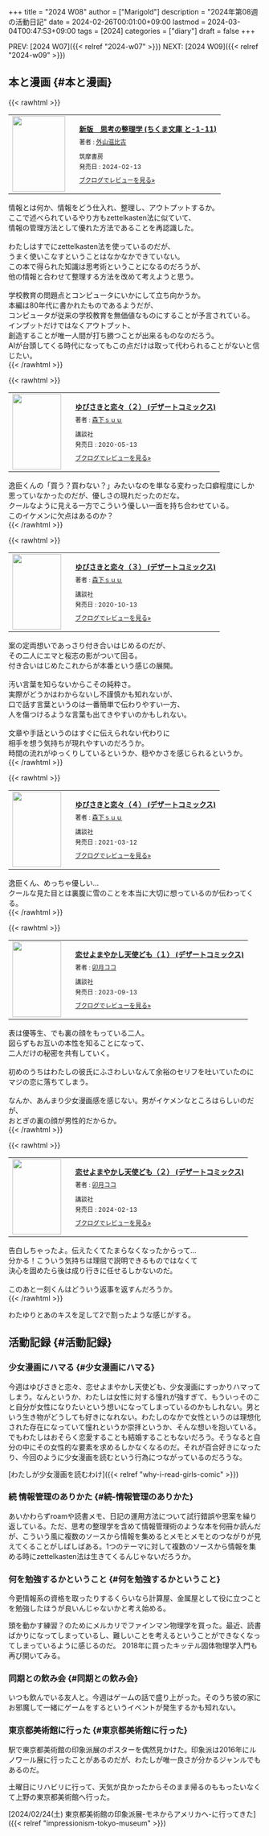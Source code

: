 +++
title = "2024 W08"
author = ["Marigold"]
description = "2024年第08週の活動日記"
date = 2024-02-26T00:01:00+09:00
lastmod = 2024-03-04T00:47:53+09:00
tags = [2024]
categories = ["diary"]
draft = false
+++

PREV: [2024 W07]({{< relref "2024-w07" >}})
NEXT: [2024 W09]({{< relref "2024-w09" >}})


## 本と漫画 {#本と漫画}

{{< rawhtml >}}
<div class="booklog_html"><table><tr><td class="booklog_html_image"><a href="https://www.amazon.co.jp/dp/4480439129?tag=booklogjp-default-22&linkCode=ogi&th=1&psc=1" target="_blank"><img src="https://m.media-amazon.com/images/I/51AtN0Q8gKL._SL160_.jpg" width="105" height="150" style="border:0;border-radius:0;" /></a></td><td class="booklog_html_info" style="padding-left:20px;"><div class="booklog_html_title" style="margin-bottom:10px;font-size:14px;font-weight:bold;"><a href="https://www.amazon.co.jp/dp/4480439129?tag=booklogjp-default-22&linkCode=ogi&th=1&psc=1" target="_blank">新版　思考の整理学 (ちくま文庫 と-1-11)</a></div><div style="margin-bottom:10px;"><div class="booklog_html_author" style="margin-bottom:15px;font-size:12px;;line-height:1.2em">著者 : <a href="https://booklog.jp/author/%E5%A4%96%E5%B1%B1%E6%BB%8B%E6%AF%94%E5%8F%A4" target="_blank">外山滋比古</a></div><div class="booklog_html_manufacturer" style="margin-bottom:5px;font-size:12px;;line-height:1.2em">筑摩書房</div><div class="booklog_html_release" style="font-size:12px;;line-height:1.2em">発売日 : 2024-02-13</div></div><div class="booklog_html_link_amazon"><a href="https://booklog.jp/item/1/4480439129" style="font-size:12px;" target="_blank">ブクログでレビューを見る»</a></div></td></tr></table></div><div>情報とは何か、情報をどう仕入れ、整理し、アウトプットするか。<br />ここで述べられているやり方もzettelkasten法に似ていて、<br />情報の管理方法として優れた方法であることを再認識した。<br /><br />わたしはすでにzettelkasten法を使っているのだが、<br />うまく使いこなすということはなかなかできていない。<br />この本で得られた知識は思考術ということになるのだろうが、<br />他の情報と合わせて整理する方法を改めて考えようと思う。<br /><br />学校教育の問題点とコンピュータにいかにして立ち向かうか。<br />本編は80年代に書かれたものであるようだが、<br />コンピュータが従来の学校教育を無価値なものにすることが予言されている。<br />インプットだけではなくアウトプット、<br />創造することが唯一人間が打ち勝つことが出来るものなのだろう。<br />AIが台頭してくる時代になってもこの点だけは取って代わられることがないと信じたい。</div>
{{< /rawhtml >}}

{{< rawhtml >}}
<div class="booklog_html"><table><tr><td class="booklog_html_image"><a href="https://www.amazon.co.jp/dp/B087X3K297?tag=booklogjp-default-22&linkCode=ogi&th=1&psc=1" target="_blank"><img src="https://m.media-amazon.com/images/I/51SVyH7BAtL._SL160_.jpg" width="97" height="150" style="border:0;border-radius:0;" /></a></td><td class="booklog_html_info" style="padding-left:20px;"><div class="booklog_html_title" style="margin-bottom:10px;font-size:14px;font-weight:bold;"><a href="https://www.amazon.co.jp/dp/B087X3K297?tag=booklogjp-default-22&linkCode=ogi&th=1&psc=1" target="_blank">ゆびさきと恋々（２） (デザートコミックス)</a></div><div style="margin-bottom:10px;"><div class="booklog_html_author" style="margin-bottom:15px;font-size:12px;;line-height:1.2em">著者 : <a href="https://booklog.jp/author/%E6%A3%AE%E4%B8%8B%EF%BD%93%EF%BD%95%EF%BD%95" target="_blank">森下ｓｕｕ</a></div><div class="booklog_html_manufacturer" style="margin-bottom:5px;font-size:12px;;line-height:1.2em">講談社</div><div class="booklog_html_release" style="font-size:12px;;line-height:1.2em">発売日 : 2020-05-13</div></div><div class="booklog_html_link_amazon"><a href="https://booklog.jp/item/1/B087X3K297" style="font-size:12px;" target="_blank">ブクログでレビューを見る»</a></div></td></tr></table></div><div>逸臣くんの「買う？買わない？」みたいなのを単なる変わった口癖程度にしか<br />思っていなかったのだが、優しさの現れだったのだな。<br />クールなように見える一方でこういう優しい一面を持ち合わせている。<br />このイケメンに欠点はあるのか？</div>
{{< /rawhtml >}}

{{< rawhtml >}}
<div class="booklog_html"><table><tr><td class="booklog_html_image"><a href="https://www.amazon.co.jp/dp/B08KPV3897?tag=booklogjp-default-22&linkCode=ogi&th=1&psc=1" target="_blank"><img src="https://m.media-amazon.com/images/I/514RzG6tMmL._SL160_.jpg" width="97" height="150" style="border:0;border-radius:0;" /></a></td><td class="booklog_html_info" style="padding-left:20px;"><div class="booklog_html_title" style="margin-bottom:10px;font-size:14px;font-weight:bold;"><a href="https://www.amazon.co.jp/dp/B08KPV3897?tag=booklogjp-default-22&linkCode=ogi&th=1&psc=1" target="_blank">ゆびさきと恋々（３） (デザートコミックス)</a></div><div style="margin-bottom:10px;"><div class="booklog_html_author" style="margin-bottom:15px;font-size:12px;;line-height:1.2em">著者 : <a href="https://booklog.jp/author/%E6%A3%AE%E4%B8%8B%EF%BD%93%EF%BD%95%EF%BD%95" target="_blank">森下ｓｕｕ</a></div><div class="booklog_html_manufacturer" style="margin-bottom:5px;font-size:12px;;line-height:1.2em">講談社</div><div class="booklog_html_release" style="font-size:12px;;line-height:1.2em">発売日 : 2020-10-13</div></div><div class="booklog_html_link_amazon"><a href="https://booklog.jp/item/1/B08KPV3897" style="font-size:12px;" target="_blank">ブクログでレビューを見る»</a></div></td></tr></table></div><div>案の定両想いであっさり付き合いはじめるのだが、<br />その二人にエマと桜志の影がついて回る。<br />付き合いはじめたこれからが本番という感じの展開。<br /><br />汚い言葉を知らないからこその純粋さ。<br />実際がどうかはわからないし不謹慎かも知れないが、<br />口で話す言葉というのは一番簡単で伝わりやすい一方、<br />人を傷つけるような言葉も出てきやすいのかもしれない。<br /><br />文章や手話というのはすぐに伝えられない代わりに<br />相手を想う気持ちが現れやすいのだろうか。<br />時間の流れがゆっくりしているというか、穏やかさを感じられるというか。</div>
{{< /rawhtml >}}

{{< rawhtml >}}
<div class="booklog_html"><table><tr><td class="booklog_html_image"><a href="https://www.amazon.co.jp/dp/B08Y1KJF88?tag=booklogjp-default-22&linkCode=ogi&th=1&psc=1" target="_blank"><img src="https://m.media-amazon.com/images/I/512PMcdbNHL._SL160_.jpg" width="97" height="150" style="border:0;border-radius:0;" /></a></td><td class="booklog_html_info" style="padding-left:20px;"><div class="booklog_html_title" style="margin-bottom:10px;font-size:14px;font-weight:bold;"><a href="https://www.amazon.co.jp/dp/B08Y1KJF88?tag=booklogjp-default-22&linkCode=ogi&th=1&psc=1" target="_blank">ゆびさきと恋々（４） (デザートコミックス)</a></div><div style="margin-bottom:10px;"><div class="booklog_html_author" style="margin-bottom:15px;font-size:12px;;line-height:1.2em">著者 : <a href="https://booklog.jp/author/%E6%A3%AE%E4%B8%8B%EF%BD%93%EF%BD%95%EF%BD%95" target="_blank">森下ｓｕｕ</a></div><div class="booklog_html_manufacturer" style="margin-bottom:5px;font-size:12px;;line-height:1.2em">講談社</div><div class="booklog_html_release" style="font-size:12px;;line-height:1.2em">発売日 : 2021-03-12</div></div><div class="booklog_html_link_amazon"><a href="https://booklog.jp/item/1/B08Y1KJF88" style="font-size:12px;" target="_blank">ブクログでレビューを見る»</a></div></td></tr></table></div><div>逸臣くん、めっちゃ優しい...<br />クールな見た目とは裏腹に雪のことを本当に大切に想っているのが伝わってくる。</div>
{{< /rawhtml >}}

{{< rawhtml >}}
<div class="booklog_html"><table><tr><td class="booklog_html_image"><a href="https://www.amazon.co.jp/dp/B0CHF7B3VN?tag=booklogjp-default-22&linkCode=ogi&th=1&psc=1" target="_blank"><img src="https://m.media-amazon.com/images/I/51CMoEEbvZL._SL160_.jpg" width="97" height="150" style="border:0;border-radius:0;" /></a></td><td class="booklog_html_info" style="padding-left:20px;"><div class="booklog_html_title" style="margin-bottom:10px;font-size:14px;font-weight:bold;"><a href="https://www.amazon.co.jp/dp/B0CHF7B3VN?tag=booklogjp-default-22&linkCode=ogi&th=1&psc=1" target="_blank">恋せよまやかし天使ども（１） (デザートコミックス)</a></div><div style="margin-bottom:10px;"><div class="booklog_html_author" style="margin-bottom:15px;font-size:12px;;line-height:1.2em">著者 : <a href="https://booklog.jp/author/%E5%8D%AF%E6%9C%88%E3%82%B3%E3%82%B3" target="_blank">卯月ココ</a></div><div class="booklog_html_manufacturer" style="margin-bottom:5px;font-size:12px;;line-height:1.2em">講談社</div><div class="booklog_html_release" style="font-size:12px;;line-height:1.2em">発売日 : 2023-09-13</div></div><div class="booklog_html_link_amazon"><a href="https://booklog.jp/item/1/B0CHF7B3VN" style="font-size:12px;" target="_blank">ブクログでレビューを見る»</a></div></td></tr></table></div><div>表は優等生、でも裏の顔をもっている二人。<br />図らずもお互いの本性を知ることになって、<br />二人だけの秘密を共有していく。<br /><br />初めのうちはわたしの彼氏にふさわしいなんて余裕のセリフを吐いていたのに<br />マジの恋に落ちてしまう。<br /><br />なんか、あんまり少女漫画感を感じない。男がイケメンなところはらしいのだが、<br />おとぎの裏の顔が男性的だからか。</div>
{{< /rawhtml >}}

{{< rawhtml >}}
<div class="booklog_html"><table><tr><td class="booklog_html_image"><a href="https://www.amazon.co.jp/dp/B0CV4VZBV7?tag=booklogjp-default-22&linkCode=ogi&th=1&psc=1" target="_blank"><img src="https://m.media-amazon.com/images/I/51fMcTg4uwL._SL160_.jpg" width="97" height="150" style="border:0;border-radius:0;" /></a></td><td class="booklog_html_info" style="padding-left:20px;"><div class="booklog_html_title" style="margin-bottom:10px;font-size:14px;font-weight:bold;"><a href="https://www.amazon.co.jp/dp/B0CV4VZBV7?tag=booklogjp-default-22&linkCode=ogi&th=1&psc=1" target="_blank">恋せよまやかし天使ども（２） (デザートコミックス)</a></div><div style="margin-bottom:10px;"><div class="booklog_html_author" style="margin-bottom:15px;font-size:12px;;line-height:1.2em">著者 : <a href="https://booklog.jp/author/%E5%8D%AF%E6%9C%88%E3%82%B3%E3%82%B3" target="_blank">卯月ココ</a></div><div class="booklog_html_manufacturer" style="margin-bottom:5px;font-size:12px;;line-height:1.2em">講談社</div><div class="booklog_html_release" style="font-size:12px;;line-height:1.2em">発売日 : 2024-02-13</div></div><div class="booklog_html_link_amazon"><a href="https://booklog.jp/item/1/B0CV4VZBV7" style="font-size:12px;" target="_blank">ブクログでレビューを見る»</a></div></td></tr></table></div><div>告白しちゃったよ。伝えたくてたまらなくなったからって...<br />分かる！こういう気持ちは理屈で説明できるものではなくて<br />決心を固めたら後は成り行きに任せるしかないのだ。<br /><br />このあと一刻くんはどういう返事を返すんだろうか。</div>
{{< /rawhtml >}}

わたゆりとあのキスを足して2で割ったような感じがする。


## 活動記録 {#活動記録}


### 少女漫画にハマる {#少女漫画にハマる}

今週はゆびさきと恋々、恋せよまやかし天使ども、少女漫画にすっかりハマってしまう。なんというか、わたしは女性に対する憧れが強すぎて、もういっそのこと自分が女性になりたいという想いになってしまっているのかもしれない。男という生き物がどうしても好きになれない。わたしのなかで女性というのは理想化された存在になっていて憧れというか崇拝というか、そんな想いを抱いている。でもわたしはおそらく恋愛することも結婚することもないだろう。そうなると自分の中にその女性的な要素を求めるしかなくなるのだ。それが百合好きになったり、今回のように少女漫画を読むという行為につながっているのだろうな。

[わたしが少女漫画を読むわけ]({{< relref "why-i-read-girls-comic" >}})


### 続 情報管理のありかた {#続-情報管理のありかた}

あいかわらずroamや読書メモ、日記の運用方法について試行錯誤や思案を繰り返している。ただ、思考の整理学を含めて情報管理術のような本を何冊か読んだが、こういう風に複数のソースから情報を集めるとメモとメモとのつながりが見えてくることがしばしばある。1つのテーマに対して複数のソースから情報を集める時にzettelkasten法は生きてくるんじゃないだろうか。


### 何を勉強するかということ {#何を勉強するかということ}

今更情報系の資格を取ったりするくらいなら計算屋、金属屋として役に立つことを勉強したほうが良いんじゃないかと考え始める。

頭を動かす練習？のためにメルカリでファインマン物理学を買った。最近、読書ばかりになってしまっているし、難しいことを考えるということができなくなってしまっているように感じるのだ。
2018年に買ったキッテル固体物理学入門も再び開いてみる。


### 同期との飲み会 {#同期との飲み会}

いつも飲んでいる友人と。今週はゲームの話で盛り上がった。そのうち彼の家にお邪魔して一緒にゲームをするというイベントが発生するかも知れない。


### 東京都美術館に行った {#東京都美術館に行った}

駅で東京都美術館の印象派展のポスターを偶然見かけた。印象派は2016年にルノワール展に行ったことがあるのだが、わたしが唯一良さが分かるジャンルでもあるのだ。

土曜日にリハビリに行って、天気が良かったからそのまま帰るのももったいなくて上野の東京都美術館へ行った。

[2024/02/24(土) 東京都美術館の印象派展-モネからアメリカへ-に行ってきた]({{< relref "impressionism-tokyo-museum" >}})
